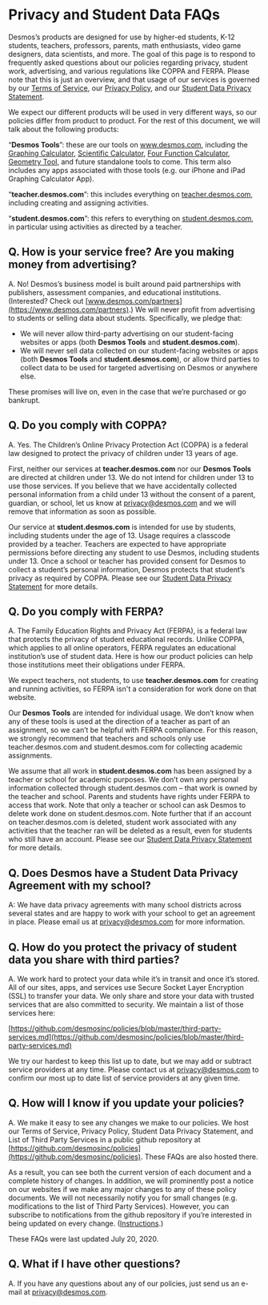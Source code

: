 # Privacy and Student Data FAQs

Desmos’s products are designed for use by higher-ed students, K-12 students, teachers, professors, parents, math enthusiasts, video game designers, data scientists, and more.
The goal of this page is to respond to frequently asked questions about our policies regarding privacy, student work, advertising, and various regulations like COPPA and FERPA.
Please note that this is just an overview, and that usage of our services is governed by our [Terms of Service](https://www.desmos.com/terms), our [Privacy Policy](https://www.desmos.com/privacy), and our [Student Data Privacy Statement](https://www.desmos.com/studentdata).

We expect our different products will be used in very different ways, so our policies differ from product to product.
For the rest of this document, we will talk about the following products:

“**Desmos Tools**”: these are our tools on www.desmos.com, including the [Graphing Calculator](https://www.desmos.com/calculator), [Scientific Calculator](https://www.desmos.com/scientific), [Four Function Calculator](https://www.desmos.com/fourfunction), [Geometry Tool](https://www.desmos.com/geometry), and future standalone tools to come.
This term also includes any apps associated with those tools (e.g. our iPhone and iPad Graphing Calculator App).

“**teacher.desmos.com**”: this includes everything on [teacher.desmos.com](https://teacher.desmos.com), including creating and assigning activities.

“**student.desmos.com**”: this refers to everything on [student.desmos.com](https://student.desmos.com), in particular using activities as directed by a teacher.


## Q. How is your service free? Are you making money from advertising?

A. No!
Desmos’s business model is built around paid partnerships with publishers, assessment companies, and educational institutions.
(Interested? Check out [www.desmos.com/partners](https://www.desmos.com/partners).)
We will never profit from advertising to students or selling data about students.
Specifically, we pledge that:

* We will never allow third-party advertising on our student-facing websites or apps (both **Desmos Tools** and **student.desmos.com**).
* We will never sell data collected on our student-facing websites or apps (both **Desmos Tools** and **student.desmos.com**), or allow third parties to collect data to be used for targeted advertising on Desmos or anywhere else.

These promises will live on, even in the case that we’re purchased or go bankrupt.


## Q. Do you comply with COPPA?

A. Yes.
The Children’s Online Privacy Protection Act (COPPA) is a federal law designed to protect the privacy of children under 13 years of age.

First, neither our services at **teacher.desmos.com** nor our **Desmos Tools** are directed at children under 13. We do not intend for children under 13 to use those services.
If you believe that we have accidentally collected personal information from a child under 13 without the consent of a parent, guardian, or school, let us know at [privacy@desmos.com](mailto:privacy@desmos.com) and we will remove that information as soon as possible.

Our service at **student.desmos.com** is intended for use by students, including students under the age of 13.
Usage requires a classcode provided by a teacher.
Teachers are expected to have appropriate permissions before directing any student to use Desmos, including students under 13.
Once a school or teacher has provided consent for Desmos to collect a student’s personal information, Desmos protects that student’s privacy as required by COPPA.
Please see our [Student Data Privacy Statement](/studentdata) for more details.


## Q. Do you comply with FERPA?

A. The Family Education Rights and Privacy Act (FERPA), is a federal law that protects the privacy of student educational records.
Unlike COPPA, which applies to all online operators, FERPA regulates an educational institution’s use of student data.
Here is how our product policies can help those institutions meet their obligations under FERPA.

We expect teachers, not students, to use **teacher.desmos.com** for creating and running activities, so FERPA isn't a consideration for work done on that website.

Our **Desmos Tools** are intended for individual usage.
We don’t know when any of these tools is used at the direction of a teacher as part of an assignment, so we can’t be helpful with FERPA compliance.
For this reason, we strongly recommend that teachers and schools only use teacher.desmos.com and student.desmos.com for collecting academic assignments.

We assume that all work in **student.desmos.com** has been assigned by a teacher or school for academic purposes.
We don’t own any personal information collected through student.desmos.com &ndash; that work is owned by the teacher and school. Parents and students have rights under FERPA to access that work.
Note that only a teacher or school can ask Desmos to delete work done on student.desmos.com.
Note further that if an account on teacher.desmos.com is deleted, student work associated with any activities that the teacher ran will be deleted as a result, even for students who still have an account.
Please see our [Student Data Privacy Statement](https://www.desmos.com/studentdata) for more details.

## Q. Does Desmos have a Student Data Privacy Agreement with my school?

A: We have data privacy agreements with many school districts across several states and are happy to work with your school to get an agreement in place. Please email us at [privacy@desmos.com](mailto:privacy@desmos.com) for more information.


## Q. How do you protect the privacy of student data you share with third parties?

A. We work hard to protect your data while it’s in transit and once it’s stored.
All of our sites, apps, and services use Secure Socket Layer Encryption (SSL) to transfer your data.
We only share and store your data with trusted services that are also committed to security.
We maintain a list of those services here:

[https://github.com/desmosinc/policies/blob/master/third-party-services.md](https://github.com/desmosinc/policies/blob/master/third-party-services.md)

We try our hardest to keep this list up to date, but we may add or subtract service providers at any time.
Please contact us at [privacy@desmos.com](mailto:privacy@desmos.com) to confirm our most up to date list of service providers at any given time.


## Q. How will I know if you update your policies?

A. We make it easy to see any changes we make to our policies.
We host our Terms of Service, Privacy Policy, Student Data Privacy Statement, and List of Third Party Services in a public github repository at [https://github.com/desmosinc/policies](https://github.com/desmosinc/policies).
These FAQs are also hosted there.

As a result, you can see both the current version of each document and a complete history of changes.
In addition, we will prominently post a notice on our websites if we make any major changes to any of these policy documents.
We will not necessarily notify you for small changes (e.g. modifications to the list of Third Party Services).
However, you can subscribe to notifications from the github repository if you’re interested in being updated on every change. ([Instructions](https://help.github.com/articles/watching-repositories/).)

These FAQs were last updated July 20, 2020.

## Q. What if I have other questions?

A. If you have any questions about any of our policies, just send us an e-mail at [privacy@desmos.com](mailto:privacy@desmos.com).




